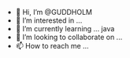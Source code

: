 - 👋 Hi, I’m @GUDDHOLM
- 👀 I’m interested in ...
- 🌱 I’m currently learning ... java
- 💞️ I’m looking to collaborate on ...
- 📫 How to reach me ...

<!---
GUDDHOLM/GUDDHOLM is a ✨ special ✨ repository because its `README.md` (this file) appears on your GitHub profile.
You can click the Preview link to take a look at your changes.
--->
